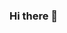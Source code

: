 ### Hi there 👋

<!--
**Nafis14110/Nafis14110** is a ✨ _special_ ✨ repository because its `README.md` (this file) appears on your GitHub profile.

Here are some ideas to get you started:

- 🔭 I’m currently working on Computer Science & Engnieering
- 🌱 I’m currently learning Android Development
- 👯 I’m looking to collaborate on other crators
- 🤔 I’m looking for help with Problem Solvers
- 💬 Ask me about ...
- 📫 How to reach me: ...
- 😄 Pronouns: ...
- ⚡ Fun fact: ...
-->
